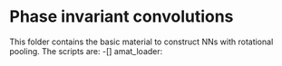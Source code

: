 # Phase invariant convolutions
This folder contains the basic material to construct NNs with rotational pooling. The scripts are:
-[] amat_loader: 
